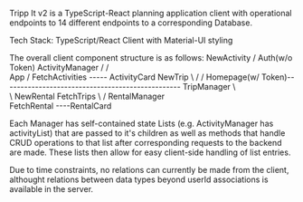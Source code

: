 Tripp It v2 is a TypeScript-React planning application client with operational endpoints to 14 different endpoints to a corresponding  Database.

Tech Stack:
TypeScript/React Client with Material-UI styling

The overall client component structure is as follows:
                                             NewActivity
                                            /
      Auth(w/o Token)       ActivityManager
    /                     /                 \
App                      /                    FetchActivities ----- ActivityCard      NewTrip
    \                   /                                                           /
      Homepage(w/ Token)------------------------------------------------- TripManager
                        \                                                           \
                         \                  NewRental                                 FetchTrips
                          \              /
                            RentalManager
                                         \
                                            FetchRental ----RentalCard

Each Manager has self-contained state Lists (e.g. ActivityManager has activityList) that are passed to it's children
as well as methods that handle CRUD operations to that list after corresponding requests to the backend are made.
These lists then allow for easy client-side handling of list entries.

Due to time constraints, no relations can currently be made from the client, althought relations between data types beyond userId associations is available in the server.